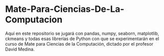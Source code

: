 # Mate-Para-Ciencias-De-La-Computacion
Aquí en este repositorio se jugará con pandas, numpy, seaborn, matplotlib, ckmeans y todas esas librerías de Python con que se experimentarán en el curso de Mate para Ciencias de la Computación, dictado por el profesor David Medina.
